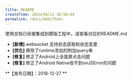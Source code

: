 ```yaml
---
title: README
createTime: 2024/09/11 10:50:04
permalink: /docs/m84i7heh/
---
```


使用文档已经被集成到模版工程中，请查看对应的README.md

- **[新增]** websocket 支持状态获取和状态变更
- **[优化]** 移除了runtime添加的附加query串
- **[修复]** 修正了Android上全面屏点击问题
- **[修复]** 修正了Android Native收不到onJSError的问题

**【发布日期】：2018-12-27 **
